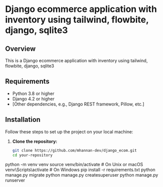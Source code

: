 # Django ecommerce application with inventory using tailwind, flowbite, django, sqlite3

## Overview

This is a Django ecommerce application with inventory using tailwind, flowbite, django, sqlite3

## Requirements

- Python 3.8 or higher
- Django 4.2 or higher
- [Other dependencies, e.g., Django REST framework, Pillow, etc.]

## Installation

Follow these steps to set up the project on your local machine:

1. **Clone the repository:**

   ```bash
   git clone https://github.com/mhannan-dev/django_ecom.git
   cd your-repository

python -m venv venv
source venv/bin/activate  # On Unix or macOS
venv\Scripts\activate     # On Windows
pip install -r requirements.txt
python manage.py migrate
python manage.py createsuperuser
python manage.py runserver
